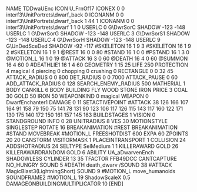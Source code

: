NAME 			TDDwaUEnc
ICON 			U_FrnOf17
ICONEX 0 0 interf3\UnitPortrets\dwarf_back 0
ICONANM 0 0 interf3\UnitPortrets\dwarf_back 1 44 1
ICONANM 0 0 interf3\UnitPortrets\dwarf 1 1 0
USERLC 			0 G\DwrSorC SHADOW -123 -148
USERLC 			1 G\DwrSorG SHADOW -123 -148
USERLC 			3 G\DwrSorS1 SHADOW -123 -148
USERLC 			4 G\DwrSorH SHADOW -123 -148
USERLC 			9 G\UnDedSceDed SHADOW -92 -117
#SKELETON               16 1 9 3
#SKELETON               16 1 9 2
#SKELETON               16 1 9 1
@REST      		16 0 0 80
#STAND     		16 1 0 0
#PSTAND    		16 1 3 0
@MOTION_L  		16 1 0 19
@ATTACK    		16 3 0 60
@DEATH     		16 4 0 60
@SUMMON     		16 4 60 0 
#DEATHLIE1 		16 1 4 60
GEOMETRY    		1 15 25
LIFE        		250
PROTECTION 		4 magical 4 piercing 0 chopping 0 crushing 0
RECTANGLE 		0 0 32 45
ATTACK_RADIUS 		0 0 800
DET_RADIUS 		0 0 7000
ATTACK_PAUSE 		0 60
ADD_ATTACK_RADIUS 	0 128
SEARCH_ENEMY_RADIUS 	500
MATHERIAL 		1 BODY
CANKILL 		6 BODY BUILDING FLY WOOD STONE IRON
PRICE 			3 COAL 30 GOLD 50 IRON 50
WEAPONKIND 		0 magical
WEAPON 			0 DwarfEnchanter1
DAMAGE      		0 11
SETACTIVEPOINT		#ATTACK 38 126 166 107 164 91 158 79 150 75 141 78 131 90 123 106 117 126 115 143 117 160 122 171 130 175 140 172 150 161 157 145 163
BUILDSTAGES 		 1
VISION 			0
STANDGROUND
INFO 			0 28
UNITRADIUS 		8
VES 			30
MOTIONSTYLE 		SINGLESTEP
ROTATE 			16
BREAKANIMATION 		#REST
BREAKANIMATION 		#STAND
MOVEBREAK 		#MOTION_L
FREESHOTDIST 		600
EXPA 			60
ZPOINTS 20 20
CANSTORM
VISITORMASK 1
PLACEINTRANSPORT 1
COLLISION 24
ADDSHOTRADIUS 24
SELTYPE SelMedium 1 1
KILLERAWARD             GOLD 26
KILLERAWARDRANDOM       GOLD 6
ABILITY			UA_aDwarvenEnch
SHADOWLESS
CYLINDER 13 35
TFACTOR FFB49DCC
CANTCAPTURE
NO_HUNGRY
SOUND 5 #DEATH death_dwarv
/SOUND 38 #ATTACK MagicBlast3(LightningShort)
SOUND 9 #MOTION_L move_humanoids
SOUNDFRAME2 #MOTION_L 19
ShadowScaleX 0.5
DAMAGEONBUILDINGMULTIPLICATOR 10
[END]
